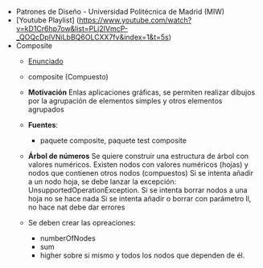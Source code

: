 - Patrones de Diseño - Universidad Politécnica de Madrid (MIW)
- [Youtube Playlist] (https://www.youtube.com/watch?v=kD1Cr6hp7ow&list=PLj2IVmcP-_QOQcDplVNiLbBQ6OLCXX7fv&index=1&t=5s)
- Composite
  - [Enunciado](https://youtu.be/E85Nu2auOFI?list=PLj2IVmcP-_QOQcDplVNiLbBQ6OLCXX7fv) 
  - composite (Compuesto)

  - **Motivación**
    Enlas aplicaciones gráficas, se permiten realizar dibujos por la agrupación de elementos simples y otros elementos agrupados
  - **Fuentes**:
    - paquete composite, paquete test composite
  - **Árbol de números**
    Se quiere construir una estructura de árbol con valores numéricos.
    Existen nodos con valores numéricos (hojas) y nodos que contienen otros nodos (compuestos)
    Si se intenta añadir a un nodo hoja, se debe lanzar la excepción:
    UnsupportedOperationException. Si se intenta borrar nodos a una hoja no se hace nada
    Si se intenta añadir o borrar con parámetro ll, no hace nat debe dar errores
  - Se deben crear las opreaciones:
    - numberOfNodes
    - sum
    - higher
    sobre si mismo y todos los nodos que dependen de él.